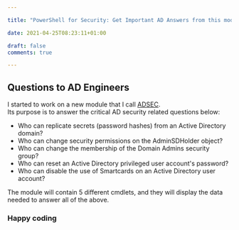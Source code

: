 ```yaml
--- 

title: "PowerShell for Security: Get Important AD Answers from this module" 

date: 2021-04-25T08:23:11+01:00 

draft: false
comments: true

--- 
```

## Questions to AD Engineers

I started to work on a new module that I call [ADSEC](https://github.com/ehmiiz/PowerShell/tree/master/ADSEC).  
Its purpose is to answer the critical AD security related questions below:  

* Who can replicate secrets (password hashes) from an Active Directory domain?  
* Who can change security permissions on the AdminSDHolder object?  
* Who can change the membership of the Domain Admins security group?  
* Who can reset an Active Directory privileged user account's password?  
* Who can disable the use of Smartcards on an Active Directory user account?  

The module will contain 5 different cmdlets, and they will display the data needed to answer all of the above.

### Happy coding
